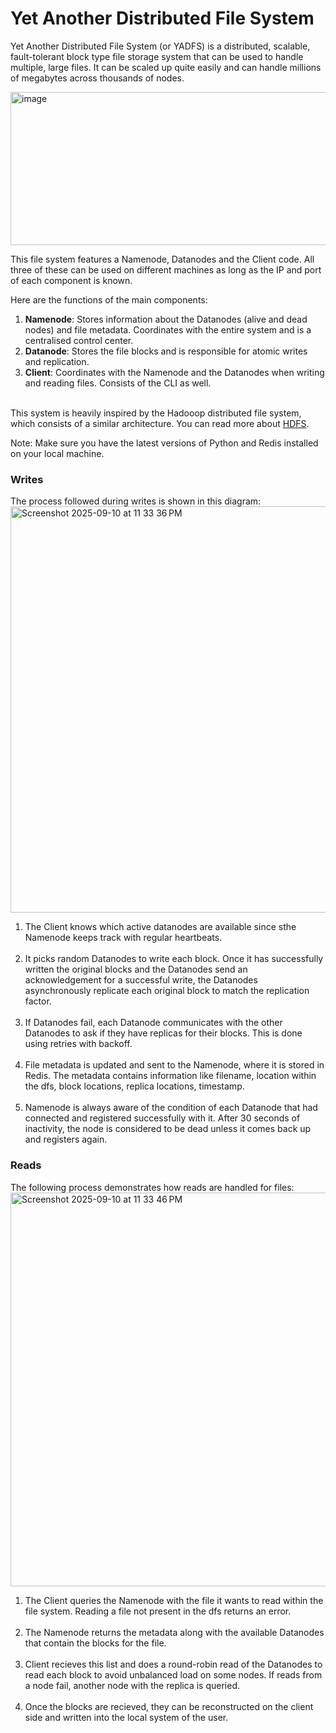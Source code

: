 # Yet Another Distributed File System
Yet Another Distributed File System (or YADFS) is a distributed, scalable, fault-tolerant block type file storage system that can be used to handle multiple, large files. It can be scaled up quite easily and can handle millions of megabytes across thousands of nodes.

<img width="701" height="245" alt="image" src="https://github-production-user-asset-6210df.s3.amazonaws.com/108574841/492368119-58a4f145-221b-4446-ab26-8adf9cf6bf65.png?X-Amz-Algorithm=AWS4-HMAC-SHA256&X-Amz-Credential=AKIAVCODYLSA53PQK4ZA%2F20250925%2Fus-east-1%2Fs3%2Faws4_request&X-Amz-Date=20250925T192445Z&X-Amz-Expires=300&X-Amz-Signature=e74542050c2b0e94909131a7aa6471f04b924a05036066cb24e1e2ca10a03308&X-Amz-SignedHeaders=host" /><br>

This file system features a Namenode, Datanodes and the Client code. All three of these can be used on different machines as long as the IP and port of each component is known. <br>

Here are the functions of the main components:<br>
1. **Namenode**: Stores information about the Datanodes (alive and dead nodes) and file metadata. Coordinates with the entire system and is a centralised control center.
2. **Datanode**: Stores the file blocks and is responsible for atomic writes and replication.
3. **Client**: Coordinates with the Namenode and the Datanodes when writing and reading files. Consists of the CLI as well.

<br>This system is heavily inspired by the Hadooop distributed file system, which consists of a similar architecture. You can read more about [HDFS](https://hadoop.apache.org/docs/r1.2.1/hdfs_design.html).

Note: Make sure you have the latest versions of Python and Redis installed on your local machine.<br>

### Writes
The process followed during writes is shown in this diagram:
<img width="1117" height="650" alt="Screenshot 2025-09-10 at 11 33 36 PM" src="https://github-production-user-asset-6210df.s3.amazonaws.com/108574841/488427250-1a539423-c3a0-4716-8893-b788d85cb094.png?X-Amz-Algorithm=AWS4-HMAC-SHA256&X-Amz-Credential=AKIAVCODYLSA53PQK4ZA%2F20250925%2Fus-east-1%2Fs3%2Faws4_request&X-Amz-Date=20250925T192559Z&X-Amz-Expires=300&X-Amz-Signature=7d04e94a39dca1cf442a3a0863ac6fdf30c122afb8d316217144ce8df8b56bf6&X-Amz-SignedHeaders=host" />
<br>
1. The Client knows which active datanodes are available since sthe Namenode keeps track with regular heartbeats.<br><br>
2. It picks random Datanodes to write each block. Once it has successfully written the original blocks and the Datanodes send an acknowledgement for a successful write, the Datanodes asynchronously replicate each original block to match the replication factor.<br><br>
3. If Datanodes fail, each Datanode communicates with the other Datanodes to ask if they have replicas for their blocks. This is done using retries with backoff.<br><br>
4. File metadata is updated and sent to the Namenode, where it is stored in Redis. The metadata contains information like filename, location within the dfs, block locations, replica locations, timestamp.<br><br>
5. Namenode is always aware of the condition of each Datanode that had connected and registered successfully with it. After 30 seconds of inactivity, the node is considered to be dead unless it comes back up and registers again.
### Reads
The following process demonstrates how reads are handled for files:
<img width="1078" height="630" alt="Screenshot 2025-09-10 at 11 33 46 PM" src="https://github-production-user-asset-6210df.s3.amazonaws.com/108574841/488428060-b1e63188-dc9f-470e-ad92-0c5039ba193f.png?X-Amz-Algorithm=AWS4-HMAC-SHA256&X-Amz-Credential=AKIAVCODYLSA53PQK4ZA%2F20250925%2Fus-east-1%2Fs3%2Faws4_request&X-Amz-Date=20250925T192601Z&X-Amz-Expires=300&X-Amz-Signature=70c0947db8204cd7f4428498c2554c3cee9719b98fc2a4ab44e77f5d5989c36b&X-Amz-SignedHeaders=host" />
<br>
1. The Client queries the Namenode with the file it wants to read within the file system. Reading a file not present in the dfs returns an error.<br><br>
2. The Namenode returns the metadata along with the available Datanodes that contain the blocks for the file.<br><br>
3. Client recieves this list and does a round-robin read of the Datanodes to read each block to avoid unbalanced load on some nodes. If reads from a node fail, another node with the replica is queried.<br><br>
4. Once the blocks are recieved, they can be reconstructed on the client side and written into the local system of the user.<br><br>
